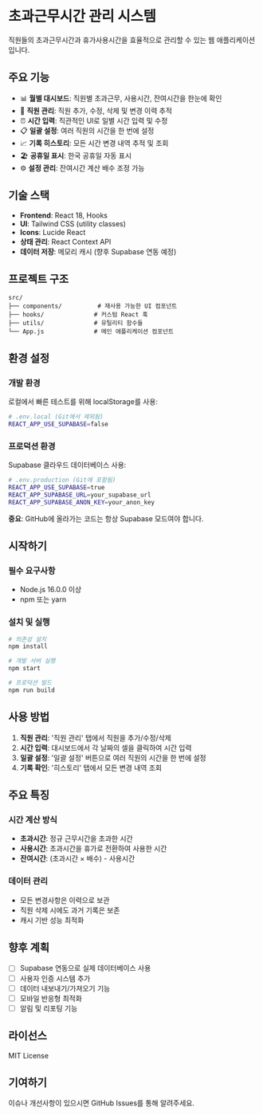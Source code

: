 # 초과근무시간 관리 시스템

직원들의 초과근무시간과 휴가사용시간을 효율적으로 관리할 수 있는 웹 애플리케이션입니다.

## 주요 기능

- 📊 **월별 대시보드**: 직원별 초과근무, 사용시간, 잔여시간을 한눈에 확인
- 👥 **직원 관리**: 직원 추가, 수정, 삭제 및 변경 이력 추적
- ⏰ **시간 입력**: 직관적인 UI로 일별 시간 입력 및 수정
- 📋 **일괄 설정**: 여러 직원의 시간을 한 번에 설정
- 📈 **기록 히스토리**: 모든 시간 변경 내역 추적 및 조회
- 🏖️ **공휴일 표시**: 한국 공휴일 자동 표시
- ⚙️ **설정 관리**: 잔여시간 계산 배수 조정 가능

## 기술 스택

- **Frontend**: React 18, Hooks
- **UI**: Tailwind CSS (utility classes)
- **Icons**: Lucide React
- **상태 관리**: React Context API
- **데이터 저장**: 메모리 캐시 (향후 Supabase 연동 예정)

## 프로젝트 구조

```
src/
├── components/          # 재사용 가능한 UI 컴포넌트
├── hooks/              # 커스텀 React 훅
├── utils/              # 유틸리티 함수들
└── App.js              # 메인 애플리케이션 컴포넌트
```

## 환경 설정

### 개발 환경
로컬에서 빠른 테스트를 위해 localStorage를 사용:
```bash
# .env.local (Git에서 제외됨)
REACT_APP_USE_SUPABASE=false
```

### 프로덕션 환경
Supabase 클라우드 데이터베이스 사용:
```bash
# .env.production (Git에 포함됨)
REACT_APP_USE_SUPABASE=true
REACT_APP_SUPABASE_URL=your_supabase_url
REACT_APP_SUPABASE_ANON_KEY=your_anon_key
```

**중요**: GitHub에 올라가는 코드는 항상 Supabase 모드여야 합니다.

## 시작하기

### 필수 요구사항

- Node.js 16.0.0 이상
- npm 또는 yarn

### 설치 및 실행

```bash
# 의존성 설치
npm install

# 개발 서버 실행
npm start

# 프로덕션 빌드
npm run build
```

## 사용 방법

1. **직원 관리**: '직원 관리' 탭에서 직원을 추가/수정/삭제
2. **시간 입력**: 대시보드에서 각 날짜의 셀을 클릭하여 시간 입력
3. **일괄 설정**: '일괄 설정' 버튼으로 여러 직원의 시간을 한 번에 설정
4. **기록 확인**: '히스토리' 탭에서 모든 변경 내역 조회

## 주요 특징

### 시간 계산 방식
- **초과시간**: 정규 근무시간을 초과한 시간
- **사용시간**: 초과시간을 휴가로 전환하여 사용한 시간
- **잔여시간**: (초과시간 × 배수) - 사용시간

### 데이터 관리
- 모든 변경사항은 이력으로 보관
- 직원 삭제 시에도 과거 기록은 보존
- 캐시 기반 성능 최적화

## 향후 계획

- [ ] Supabase 연동으로 실제 데이터베이스 사용
- [ ] 사용자 인증 시스템 추가
- [ ] 데이터 내보내기/가져오기 기능
- [ ] 모바일 반응형 최적화
- [ ] 알림 및 리포팅 기능

## 라이선스

MIT License

## 기여하기

이슈나 개선사항이 있으시면 GitHub Issues를 통해 알려주세요.
